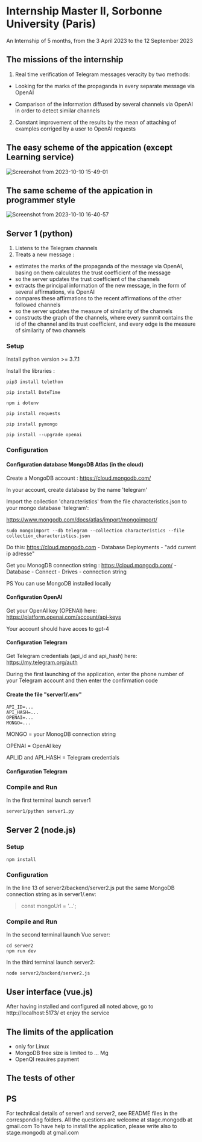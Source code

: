 # Internship Master II, Sorbonne University (Paris)
An Internship of 5 months, from the 3 April 2023 to the 12 September 2023

## The missions of the internship
1) Real time verification of Telegram messages veracity by two methods:

- Looking for the marks of the propaganda in every separate message via OpenAI

- Comparison of the information diffused by several channels via OpenAI in order to detect similar channels

2) Constant improvement of the results by the mean of attaching of examples corriged by a user to OpenAI requests 

## The easy scheme of the appication (except Learning service)
![Screenshot from 2023-10-10 15-49-01](https://github.com/akostrik/stage_telegram/assets/22834202/89b2eab1-2291-44ea-a008-7a32fd9e0678)

## The same scheme of the appication in programmer style
![Screenshot from 2023-10-10 16-40-57](https://github.com/akostrik/stage_telegram/assets/22834202/f4b3c6bb-3e5a-4f78-97b6-059bd061c77e)


## Server 1 (python)
1) Listens to the Telegram channels
2) Treats a new message :
- estimates the marks of the propaganda of the message via OpenAI, basing on them calculates the trust coefficient of the message 
- so the server updates the trust coefficient of the channels
- extracts the principal information of the new message, in the form of several affirmations, via OpenAI
- compares these affirmations to the recent affirmations of the other followed channels
- so the server updates the measure of similarity of the channels
- constructs the graph of the channels, where every summit contains the id of the channel and its trust coefficient, and every edge is the measure of similarity of two channels 
  
### Setup 
Install python version >= 3.7.1

Install the libraries :
```
pip3 install telethon
```
```
pip install DateTime
```
```
npm i dotenv
```
```
pip install requests
```
```
pip install pymongo
```
```
pip install --upgrade openai
```
### Configuration
#### Configuration database MongoDB Atlas (in the cloud)
Create a MongoDB account : https://cloud.mongodb.com/ 

In your account, create database by the name 'telegram'

Import the collection 'characteristics' from the file characteristics.json to your mongo database 'telegram':

https://www.mongodb.com/docs/atlas/import/mongoimport/

```
sudo mongoimport --db telegram --collection characteristics --file collection_characteristics.json
```

Do this: https://cloud.mongodb.com - Database Deployments - "add current ip adresse"

Get you MonogDB connection string : https://cloud.mongodb.com/ - Database - Connect - Drives - connection string

PS You can use MongoDB installed locally
#### Configuration OpenAI 

Get your OpenAI key (OPENAI) here: https://platform.openai.com/account/api-keys

Your account should have acces to gpt-4

#### Configuration Telegram 

Get Telegram credentials (api_id and api_hash) here: https://my.telegram.org/auth

During the first launching of the application, enter the phone number of your Telegram account and then enter the confirmation code

#### Create the file "server1/.env" 
```
API_ID=...
API_HASH=...
OPENAI=...
MONGO=...
```
MONGO = your MonogDB connection string

OPENAI = OpenAI key

API_ID and API_HASH = Telegram credentials

#### Configuration Telegram
### Compile and Run
In the first terminal launch server1
```
server1/python server1.py
```

## Server 2 (node.js)
### Setup
```
npm install
```
### Configuration
In the line 13 of server2/backend/server2.js put the same MongoDB connection string as in server1/.env:
> const mongoUrl = '...';
### Compile and Run
In the second terminal launch Vue server:
```
cd server2
npm run dev
```
In the third terminal launch server2:
```
node server2/backend/server2.js
```
## User interface (vue.js)
After having installed and configured all noted above, go to http://localhost:5173/ et enjoy the service

## The limits of the application
- only for Linux
- MongoDB free size is limited to ... Mg
- OpenQI reauires payment

## The tests of other 

## PS
For technilcal details of server1 and server2, see README files in the corresponding folders.
All the questions are welcome at stage.mongodb at gmail.com
To have help to install the application, please write also to stage.mongodb at gmail.com  
